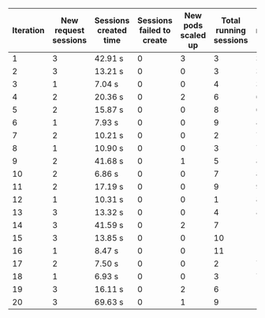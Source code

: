 | Iteration | New request sessions | Sessions created time | Sessions failed to create | New pods scaled up | Total running sessions | Total running pods | Max sessions per pod | Gaps | Sessions closed |
| --------- | -------------------- | --------------------- | ------------------------- | ------------------ | ---------------------- | ------------------ | -------------------- | ---- | --------------- |
| 1         | 3                    | 42.91 s               | 0                         | 3                  | 3                      | 3                  | 3                    | 6    | 3               |
| 2         | 3                    | 13.21 s               | 0                         | 0                  | 3                      | 3                  | 3                    | 6    | 0               |
| 3         | 1                    | 7.04 s                | 0                         | 0                  | 4                      | 3                  | 3                    | 5    | 0               |
| 4         | 2                    | 20.36 s               | 0                         | 2                  | 6                      | 6                  | 3                    | 12   | 0               |
| 5         | 2                    | 15.87 s               | 0                         | 0                  | 8                      | 6                  | 3                    | 10   | 0               |
| 6         | 1                    | 7.93 s                | 0                         | 0                  | 9                      | 8                  | 3                    | 15   | 9               |
| 7         | 2                    | 10.21 s               | 0                         | 0                  | 2                      | 7                  | 3                    | 19   | 0               |
| 8         | 1                    | 10.90 s               | 0                         | 0                  | 3                      | 7                  | 3                    | 18   | 0               |
| 9         | 2                    | 41.68 s               | 0                         | 1                  | 5                      | 8                  | 3                    | 19   | 0               |
| 10        | 2                    | 6.86 s                | 0                         | 0                  | 7                      | 8                  | 3                    | 17   | 0               |
| 11        | 2                    | 17.19 s               | 0                         | 0                  | 9                      | 9                  | 3                    | 18   | 9               |
| 12        | 1                    | 10.31 s               | 0                         | 0                  | 1                      | 8                  | 3                    | 23   | 0               |
| 13        | 3                    | 13.32 s               | 0                         | 0                  | 4                      | 8                  | 3                    | 20   | 0               |
| 14        | 3                    | 41.59 s               | 0                         | 2                  | 7                      | 10                 | 3                    | 23   | 0               |
| 15        | 3                    | 13.85 s               | 0                         | 0                  | 10                     | 10                 | 3                    | 20   | 0               |
| 16        | 1                    | 8.47 s                | 0                         | 0                  | 11                     | 10                 | 3                    | 19   | 11              |
| 17        | 2                    | 7.50 s                | 0                         | 0                  | 2                      | 7                  | 3                    | 19   | 0               |
| 18        | 1                    | 6.93 s                | 0                         | 0                  | 3                      | 7                  | 3                    | 18   | 0               |
| 19        | 3                    | 16.11 s               | 0                         | 2                  | 6                      | 10                 | 3                    | 24   | 0               |
| 20        | 3                    | 69.63 s               | 0                         | 1                  | 9                      | 11                 | 3                    | 24   | 0               |